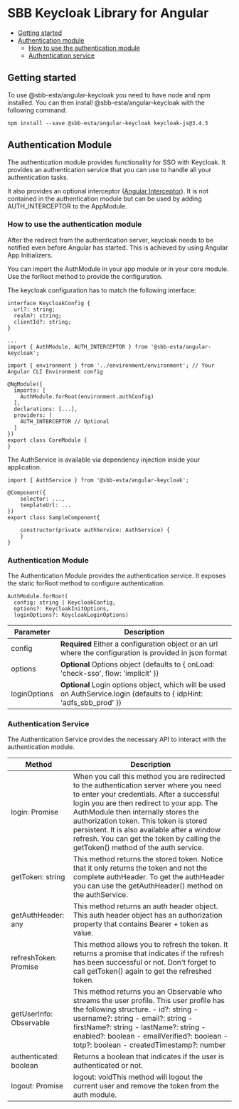 # SBB Keycloak Library for Angular

- [Getting started](#getting-started)
- [Authentication module](#authentication-module)
  - [How to use the authentication module](#how-to-use-the-authentication-module)
  - [Authentication service](#authentication-service)

## Getting started

To use @sbb-esta/angular-keycloak you need to have node and npm installed.
You can then install @sbb-esta/angular-keycloak with the following command:

```
npm install --save @sbb-esta/angular-keycloak keycloak-js@3.4.3
```

## Authentication Module

The authentication module provides functionality for SSO
with Keycloak. It provides an authentication service that you
can use to handle all your authentication tasks.

It also provides an optional interceptor ([Angular Interceptor](https://angular.io/guide/http#intercepting-all-requests-or-responses)).
It is not contained in the authentication module but can be used
by adding AUTH_INTERCEPTOR to the AppModule.

### How to use the authentication module

After the redirect from the authentication server, keycloak needs to be
notified even before Angular has started. This is achieved by using
Angular App Initializers.

You can import the AuthModule in your app module or in your core module.
Use the forRoot method to provide the configuration.

The keycloak configuration has to match the following interface:

```
interface KeycloakConfig {
  url?: string;
  realm?: string;
  clientId?: string;
}
```

```
...
import { AuthModule, AUTH_INTERCEPTOR } from '@sbb-esta/angular-keycloak';

import { environment } from '../environment/environment'; // Your Angular CLI Environment config

@NgModule({
  imports: [
    AuthModule.forRoot(environment.authConfig)
  ],
  declarations: [...],
  providers: [
    AUTH_INTERCEPTOR // Optional
  ]
})
export class CoreModule {
}
```

The AuthService is available via dependency injection inside your application.

```
import { AuthService } from '@sbb-esta/angular-keycloak';

@Component({
    selector: ...,
    templateUrl: ...
})
export class SampleComponent{

    constructor(private authService: AuthService) {
    }
}
```

### Authentication Module

The Authentication Module provides the authentication service.
It exposes the static forRoot method to configure authentication.

```
AuthModule.forRoot(
  config: string | KeycloakConfig,
  options?: KeycloakInitOptions,
  loginOptions?: KeycloakLoginOptions)
```

| Parameter    | Description                                                                                                           |
| ------------ | --------------------------------------------------------------------------------------------------------------------- |
| config       | **Required** Either a configuration object or an url where the configuration is provided in json format               |
| options      | **Optional** Options object (defaults to { onLoad: 'check-sso', flow: 'implicit' })                                   |
| loginOptions | **Optional** Login options object, which will be used on AuthService.login (defaults to { idpHint: 'adfs_sbb_prod' }) |

### Authentication Service

The Authentication Service provides the necessary API to interact with the authentication module.

| Method                                   | Description                                                                                                                                                                                                                                                                                                                                                                                              |
| ---------------------------------------- | -------------------------------------------------------------------------------------------------------------------------------------------------------------------------------------------------------------------------------------------------------------------------------------------------------------------------------------------------------------------------------------------------------- |
| login: Promise<void>                     | When you call this method you are redirected to the authentication server where you need to enter your credentials. After a successful login you are then redirect to your app. The AuthModule then internally stores the authorization token. This token is stored persistent. It is also available after a window refresh. You can get the token by calling the getToken() method of the auth service. |
| getToken: string                         | This method returns the stored token. Notice that it only returns the token and not the complete authHeader. To get the authHeader you can use the getAuthHeader() method on the authService.                                                                                                                                                                                                            |
| getAuthHeader: any                       | This method returns an auth header object. This auth header object has an authorization property that contains Bearer + token as value.                                                                                                                                                                                                                                                                  |
| refreshToken: Promise<boolean>           | This method allows you to refresh the token. It returns a promise that indicates if the refresh has been successful or not. Don't forget to call getToken() again to get the refreshed token.                                                                                                                                                                                                            |
| getUserInfo: Observable<KeycloakProfile> | This method returns you an Observable who streams the user profile. This user profile has the following structure. - id?: string - username?: string - email?: string - firstName?: string - lastName?: string - enabled?: boolean - emailVerified?: boolean - totp?: boolean - createdTimestamp?: number                                                                                                |
| authenticated: boolean                   | Returns a boolean that indicates if the user is authenticated or not.                                                                                                                                                                                                                                                                                                                                    |
| logout: Promise<void>                    | logout: voidThis method will logout the current user and remove the token from the auth module.                                                                                                                                                                                                                                                                                                          |

